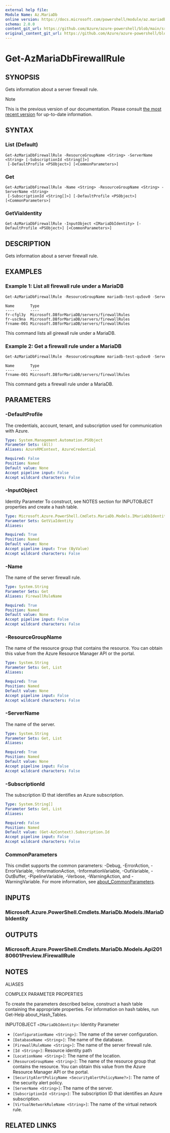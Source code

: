 ```yaml
---
external help file: 
Module Name: Az.MariaDb
online version: https://docs.microsoft.com/powershell/module/az.mariadb/get-azmariadbfirewallrule
schema: 2.0.0
content_git_url: https://github.com/Azure/azure-powershell/blob/main/src/MariaDb/help/Get-AzMariaDbFirewallRule.md
original_content_git_url: https://github.com/Azure/azure-powershell/blob/main/src/MariaDb/help/Get-AzMariaDbFirewallRule.md
---
```


# Get-AzMariaDbFirewallRule

## SYNOPSIS
Gets information about a server firewall rule.

> [!NOTE]
>This is the previous version of our documentation. Please consult [the most recent version](/powershell/module/az.mariadb/get-azmariadbfirewallrule) for up-to-date information.

## SYNTAX

### List (Default)
```
Get-AzMariaDbFirewallRule -ResourceGroupName <String> -ServerName <String> [-SubscriptionId <String[]>]
 [-DefaultProfile <PSObject>] [<CommonParameters>]
```

### Get
```
Get-AzMariaDbFirewallRule -Name <String> -ResourceGroupName <String> -ServerName <String>
 [-SubscriptionId <String[]>] [-DefaultProfile <PSObject>] [<CommonParameters>]
```

### GetViaIdentity
```
Get-AzMariaDbFirewallRule -InputObject <IMariaDbIdentity> [-DefaultProfile <PSObject>] [<CommonParameters>]
```

## DESCRIPTION
Gets information about a server firewall rule.

## EXAMPLES

### Example 1: List all firewall rule under a MariaDB
```powershell
Get-AzMariaDbFirewallRule -ResourceGroupName mariadb-test-qu5ov0 -ServerName mariadb-test-4rmtig
```

```output
Name       Type
----       ----
fr-cfgl3y  Microsoft.DBforMariaDB/servers/firewallRules
fr-usc9na  Microsoft.DBforMariaDB/servers/firewallRules
frname-001 Microsoft.DBforMariaDB/servers/firewallRules
```

This command lists all girewall rule under a MariaDB.

### Example 2: Get a firewall rule under a MariaDB
```powershell
Get-AzMariaDbFirewallRule -ResourceGroupName mariadb-test-qu5ov0 -ServerName mariadb-test-4rmtig -Name frname-001
```

```output
Name       Type
----       ----
frname-001 Microsoft.DBforMariaDB/servers/firewallRules
```

This command gets a firewall rule under a MariaDB.

## PARAMETERS

### -DefaultProfile
The credentials, account, tenant, and subscription used for communication with Azure.

```yaml
Type: System.Management.Automation.PSObject
Parameter Sets: (All)
Aliases: AzureRMContext, AzureCredential

Required: False
Position: Named
Default value: None
Accept pipeline input: False
Accept wildcard characters: False
```

### -InputObject
Identity Parameter
To construct, see NOTES section for INPUTOBJECT properties and create a hash table.

```yaml
Type: Microsoft.Azure.PowerShell.Cmdlets.MariaDb.Models.IMariaDbIdentity
Parameter Sets: GetViaIdentity
Aliases:

Required: True
Position: Named
Default value: None
Accept pipeline input: True (ByValue)
Accept wildcard characters: False
```

### -Name
The name of the server firewall rule.

```yaml
Type: System.String
Parameter Sets: Get
Aliases: FirewallRuleName

Required: True
Position: Named
Default value: None
Accept pipeline input: False
Accept wildcard characters: False
```

### -ResourceGroupName
The name of the resource group that contains the resource.
You can obtain this value from the Azure Resource Manager API or the portal.

```yaml
Type: System.String
Parameter Sets: Get, List
Aliases:

Required: True
Position: Named
Default value: None
Accept pipeline input: False
Accept wildcard characters: False
```

### -ServerName
The name of the server.

```yaml
Type: System.String
Parameter Sets: Get, List
Aliases:

Required: True
Position: Named
Default value: None
Accept pipeline input: False
Accept wildcard characters: False
```

### -SubscriptionId
The subscription ID that identifies an Azure subscription.

```yaml
Type: System.String[]
Parameter Sets: Get, List
Aliases:

Required: False
Position: Named
Default value: (Get-AzContext).Subscription.Id
Accept pipeline input: False
Accept wildcard characters: False
```

### CommonParameters
This cmdlet supports the common parameters: -Debug, -ErrorAction, -ErrorVariable, -InformationAction, -InformationVariable, -OutVariable, -OutBuffer, -PipelineVariable, -Verbose, -WarningAction, and -WarningVariable. For more information, see [about_CommonParameters](http://go.microsoft.com/fwlink/?LinkID=113216).

## INPUTS

### Microsoft.Azure.PowerShell.Cmdlets.MariaDb.Models.IMariaDbIdentity

## OUTPUTS

### Microsoft.Azure.PowerShell.Cmdlets.MariaDb.Models.Api20180601Preview.IFirewallRule

## NOTES

ALIASES

COMPLEX PARAMETER PROPERTIES

To create the parameters described below, construct a hash table containing the appropriate properties. For information on hash tables, run Get-Help about_Hash_Tables.


INPUTOBJECT `<IMariaDbIdentity>`: Identity Parameter
  - `[ConfigurationName <String>]`: The name of the server configuration.
  - `[DatabaseName <String>]`: The name of the database.
  - `[FirewallRuleName <String>]`: The name of the server firewall rule.
  - `[Id <String>]`: Resource identity path
  - `[LocationName <String>]`: The name of the location.
  - `[ResourceGroupName <String>]`: The name of the resource group that contains the resource. You can obtain this value from the Azure Resource Manager API or the portal.
  - `[SecurityAlertPolicyName <SecurityAlertPolicyName?>]`: The name of the security alert policy.
  - `[ServerName <String>]`: The name of the server.
  - `[SubscriptionId <String>]`: The subscription ID that identifies an Azure subscription.
  - `[VirtualNetworkRuleName <String>]`: The name of the virtual network rule.

## RELATED LINKS

